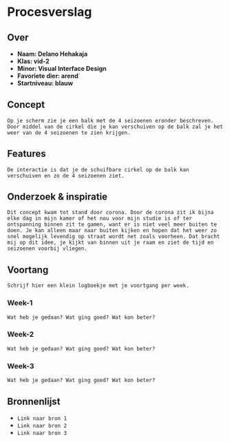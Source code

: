 <!-- Vergeet je niet de comments uit te zetten voordat je begint met typen? 💬 -->

# Procesverslag

## Over
* **Naam: Delano Hehakaja**
* **Klas: vid-2**
* **Minor: Visual Interface Design**
* **Favoriete dier: arend**`
* **Startniveau: blauw**

## Concept

`Op je scherm zie je een balk met de 4 seizoenen eronder beschreven. Door middel van de cirkel die je kan verschuiven op de balk zal je het weer van de 4 seizoenen te zien krijgen.`

## Features

`De interactie is dat je de schuifbare cirkel op de balk kan verschuiven en zo de 4 seizoenen ziet.`

## Onderzoek & inspiratie
`Dit concept kwam tot stand door corona. Door de corona zit ik bijna elke dag in mijn kamer of het nou voor mijn studie is of ter ontspanning binnen zit te gamen, want er is niet veel meer buiten te doen. Je kan alleen maar naar buiten kijken en hopen dat het weer zo snel mogelijk levendig op straat wordt net zoals voorheen. Dat bracht mij op dit idee, je kijkt van binnen uit je raam en ziet de tijd en seizoenen voorbij vliegen.`

## Voortang

`Schrijf hier een klein logboekje met je voortgang per week.`

### Week-1
`Wat heb je gedaan? Wat ging goed? Wat kon beter?`

### Week-2
`Wat heb je gedaan? Wat ging goed? Wat kon beter?`

### Week-3
`Wat heb je gedaan? Wat ging goed? Wat kon beter?`


## Bronnenlijst

* `Link naar bron 1`
* `Link naar bron 2`
* `Link naar bron 3`